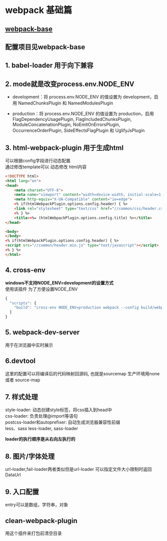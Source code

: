 # webpack 基础篇
## [webpack-base](https://juejin.im/post/5e5c65fc6fb9a07cd00d8838)

## 配置项目见webpack-base

## 1. babel-loader 用于向下兼容
## 2. mode就是改变process.env.NODE_ENV

- development：将 process.env.NODE_ENV 的值设置为 development，启用 NamedChunksPlugin 和 NamedModulesPlugin

- production：将 process.env.NODE_ENV 的值设置为 production，启用 FlagDependencyUsagePlugin, FlagIncludedChunksPlugin, ModuleConcatenationPlugin, NoEmitOnErrorsPlugin, OccurrenceOrderPlugin, SideEffectsFlagPlugin 和 UglifyJsPlugin

## 3. html-webpack-plugin 用于生成html  
可以根据config字段进行动态配置  
通过修改template可以 动态修改 html内容
```html
<!DOCTYPE html>
<html lang="en">
<head>
    <meta charset="UTF-8">
    <meta name="viewport" content="width=device-width, initial-scale=1.0">
    <meta http-equiv="X-UA-Compatible" content="ie=edge">
    <% if(htmlWebpackPlugin.options.config.header) { %>
    <link rel="stylesheet" type="text/css" href="//common/css/header.css">
    <% } %>
    <title><%= (htmlWebpackPlugin.options.config.title) %></title>
</head>

<body>
</body> 
<% if(htmlWebpackPlugin.options.config.header) { %>
<script src="//common/header.min.js" type="text/javascript"></script> 
<% } %>
</html>

```

## 4. cross-env  
**windows不支持NODE_ENV=development的设置方式**  
使用该插件 为了方便设置NODE_ENV
```javascript
{
  "scripts": {
    "build": "cross-env NODE_ENV=production webpack --config build/webpack.config.js"
  }
}
```
## 5. webpack-dev-server
用于在浏览器中实时展示

## 6.devtool
这里的配置可以将编译后的代码映射回源码, 也就是sourcemap
生产环境用none 或者 source-map

## 7. 样式处理
style-loader: 动态创建style标签，将css插入到head中   
css-loader: 负责处理@import等语句  
postcss-loader和autoprefixer: 自动生成浏览器兼容性前缀  
less、sass  less-loader, sass-loader

**loader的执行顺序是从右向左执行的**

## 8. 图片/字体处理
url-loader,fail-loader两者类似但是url-loader 可以指定文件大小限制时返回DataUrl

## 9. 入口配置
entry可以是数组，字符串，对象

## clean-webpack-plugin
用这个插件来打包前清空目录
